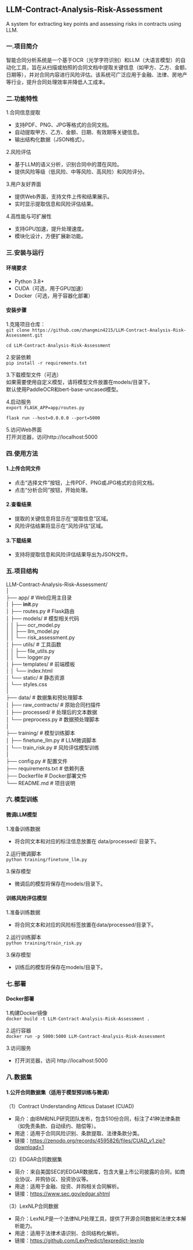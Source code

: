 ## LLM-Contract-Analysis-Risk-Assessment
A system for extracting key points and assessing risks in contracts using LLM.

### 一.项目简介  
智能合同分析系统是一个基于OCR（光学字符识别）和LLM（大语言模型）的自动化工具，旨在从扫描或拍照的合同文档中提取关键信息（如甲方、乙方、金额、日期等），并对合同内容进行风险评估。该系统可广泛应用于金融、法律、房地产等行业，提升合同处理效率并降低人工成本。  
### 二.功能特性  
1.合同信息提取
* 支持PDF、PNG、JPG等格式的合同文档。  
* 自动提取甲方、乙方、金额、日期、有效期等关键信息。  
* 输出结构化数据（JSON格式）。  

2.风险评估  
* 基于LLM的语义分析，识别合同中的潜在风险。  
* 提供风险等级（低风险、中等风险、高风险）和风险评分。

3.用户友好界面  
* 提供Web界面，支持文件上传和结果展示。  
* 实时显示提取信息和风险评估结果。

4.高性能与可扩展性  
* 支持GPU加速，提升处理速度。
* 模块化设计，方便扩展新功能。

### 三.安装与运行
#### 环境要求
* Python 3.8+  
* CUDA（可选，用于GPU加速）  
* Docker（可选，用于容器化部署）  
#### 安装步骤  
1.克隆项目仓库：  
```git clone https://github.com/zhangmin4215/LLM-Contract-Analysis-Risk-Assessment.git```  

```cd LLM-Contract-Analysis-Risk-Assessment```  

2.安装依赖  
```pip install -r requirements.txt```  

3.下载模型文件（可选）  
如果需要使用自定义模型，请将模型文件放置在models/目录下。  
默认使用PaddleOCR和bert-base-uncased模型。  

4.启动服务  
```export FLASK_APP=app/routes.py```  

```flask run --host=0.0.0.0 --port=5000```  

5.访问Web界面  
打开浏览器，访问http://localhost:5000

### 四.使用方法  
#### 1.上传合同文件  
* 点击“选择文件”按钮，上传PDF、PNG或JPG格式的合同文档。
* 点击“分析合同”按钮，开始处理。

#### 2.查看结果
* 提取的关键信息将显示在“提取信息”区域。
* 风险评估结果将显示在“风险评估”区域。

#### 3.下载结果
* 支持将提取信息和风险评估结果导出为JSON文件。

### 五.项目结构

LLM-Contract-Analysis-Risk-Assessment/  
│  
├── app/                  # Web应用主目录  
│   ├── __init__.py  
│   ├── routes.py         # Flask路由  
│   ├── models/           # 模型相关代码  
│   │   ├── ocr_model.py  
│   │   ├── llm_model.py  
│   │   └── risk_assessment.py  
│   ├── utils/            # 工具函数  
│   │   ├── file_utils.py  
│   │   └── logger.py  
│   ├── templates/        # 前端模板  
│   │   └── index.html  
│   └── static/           # 静态资源  
│       └── styles.css  
│  
├── data/                 # 数据集和预处理脚本  
│   ├── raw_contracts/    # 原始合同扫描件  
│   ├── processed/        # 处理后的文本数据  
│   └── preprocess.py     # 数据预处理脚本  
│  
├── training/             # 模型训练脚本  
│   ├── finetune_llm.py   # LLM微调脚本  
│   └── train_risk.py     # 风险评估模型训练  
│  
├── config.py             # 配置文件  
├── requirements.txt      # 依赖列表  
├── Dockerfile            # Docker部署文件  
└── README.md             # 项目说明  

### 六.模型训练
#### 微调LLM模型
1.准备训练数据  
* 将合同文本和对应的标注信息放置在 data/processed/ 目录下。

2.运行微调脚本  
```python training/finetune_llm.py```

3.保存模型  
* 微调后的模型将保存在models/目录下。

#### 训练风险评估模型
1.准备训练数据  
* 将合同文本和对应的风险标签放置在data/processed/目录下。

2.运行训练脚本  
```python training/train_risk.py```

3.保存模型
* 训练后的模型将保存在models/目录下。

### 七.部署
#### Docker部署
1.构建Docker镜像  
```docker build -t LLM-Contract-Analysis-Risk-Assessment .```

2.运行容器  
```docker run -p 5000:5000 LLM-Contract-Analysis-Risk-Assessment```

3.访问服务
* 打开浏览器，访问 http://localhost:5000

### 八.数据集
#### 1.公开合同数据集（适用于模型预训练与微调）
（1）Contract Understanding Atticus Dataset (CUAD)  
* 简介：由IBM和NLP研究团队发布，包含510份合同，标注了41种法律条款（如免责条款、自动续约、赔偿等）。
* 用途：适用于合同风险识别、条款提取、法律条款分类。
* 链接：https://zenodo.org/records/4595826/files/CUAD_v1.zip?download=1

（2）EDGAR合同数据集  
* 简介：来自美国SEC的EDGAR数据库，包含大量上市公司披露的合同，如商业协议、并购协议、投资协议等。
* 用途：适用于金融、投资、并购相关合同解析。
* 链接：https://www.sec.gov/edgar.shtml

（3）LexNLP合同数据
* 简介：LexNLP是一个法律NLP处理工具，提供了开源合同数据和法律文本解析能力。
* 用途：适用于法律术语识别、合同结构化解析。
* 链接：https://github.com/LexPredict/lexpredict-lexnlp
